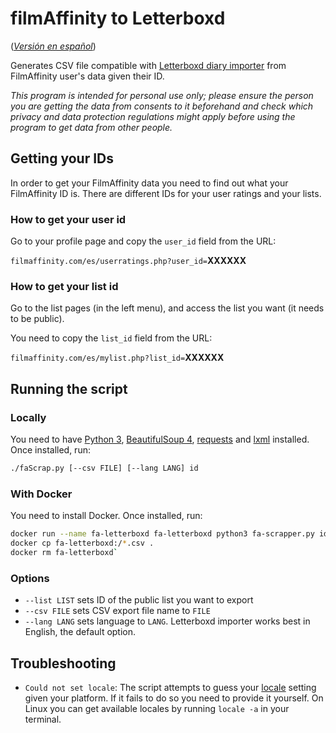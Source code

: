 # filmAffinity to Letterboxd

(_[Versión en español](README_es.md)_)

Generates CSV file compatible with
[Letterboxd diary importer](https://letterboxd.com/about/importing-data/) from
FilmAffinity user's data given their ID.

_This program is intended for personal use only; please ensure the person you
are getting the data from consents to it beforehand and check which privacy and
data protection regulations might apply before using the program to get data
from other people._

## Getting your IDs

In order to get your FilmAffinity data you need to find out what your
FilmAffinity ID is. There are different IDs for your user ratings and your
lists.

### How to get your user id

Go to your profile page and copy the `user_id` field from the URL:

`filmaffinity.com/es/userratings.php?user_id=`**XXXXXX**

### How to get your list id

Go to the list pages (in the left menu), and access the list you want (it needs
to be public).

You need to copy the `list_id` field from the URL:

`filmaffinity.com/es/mylist.php?list_id=`**XXXXXX**

## Running the script

### Locally

You need to have [Python 3](https://www.python.org/downloads),
[BeautifulSoup 4](https://www.crummy.com/software/BeautifulSoup/bs4/doc/#installing-beautiful-soup),
[requests](https://requests.readthedocs.io/en/master/) and
[lxml](https://lxml.de/) installed. Once installed, run:

```sh
./faScrap.py [--csv FILE] [--lang LANG] id
```

### With Docker

You need to install Docker. Once installed, run:

```sh
docker run --name fa-letterboxd fa-letterboxd python3 fa-scrapper.py id
docker cp fa-letterboxd:/*.csv .
docker rm fa-letterboxd`
```

### Options

- `--list LIST` sets ID of the public list you want to export
- `--csv FILE` sets CSV export file name to `FILE`
- `--lang LANG` sets language to `LANG`. Letterboxd importer works best in
  English, the default option.

## Troubleshooting

- `Could not set locale`: The script attempts to guess your
  [locale](<https://en.wikipedia.org/wiki/Locale_(computer_software)>) setting
  given your platform. If it fails to do so you need to provide it yourself. On
  Linux you can get available locales by running `locale -a` in your terminal.
